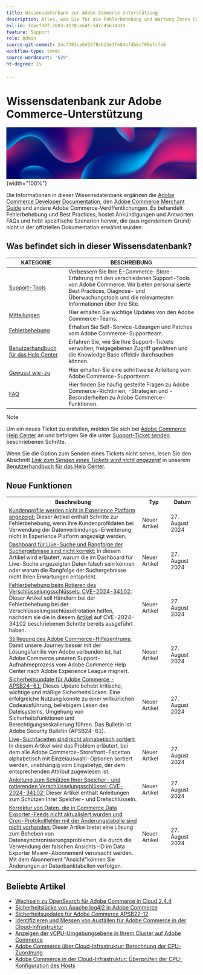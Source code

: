 ```yaml
---
title: Wissensdatenbank zur Adobe Commerce-Unterstützung
description: Alles, was Sie für die Fehlerbehebung und Wartung Ihres Commerce-Stores benötigen.
exl-id: feacf38f-2803-4170-a64f-5d7c4567432d
feature: Support
role: Admin
source-git-commit: 24c7783ca6d25f8cb13e7fe84efdb6cf09efcfa6
workflow-type: tm+mt
source-wordcount: '629'
ht-degree: 1%

---
```


# Wissensdatenbank zur Adobe Commerce-Unterstützung

![Knowledge Base-Homepage](../help/assets/knowledge-base-home-page-cover.jpg){width="100%"}

Die Informationen in dieser Wissensdatenbank ergänzen die [Adobe Commerce Developer Documentation](https://developer.adobe.com/commerce/docs), den [Adobe Commerce Merchant Guide](https://experienceleague.adobe.com/docs/commerce-admin/user-guides/home.html) und andere Adobe Commerce-Veröffentlichungen. Es behandelt Fehlerbehebung und Best Practices, hostet Ankündigungen und Antworten FAQs und hebt spezifische Szenarien hervor, die (aus irgendeinem Grund) nicht in der offiziellen Dokumentation erwähnt wurden.

## Was befindet sich in dieser Wissensdatenbank?

| KATEGORIE | BESCHREIBUNG |
| --- | --- |
| [Support-Tools](/help/support-tools/overview.md) | Verbessern Sie Ihre E-Commerce-Store-Erfahrung mit den verschiedenen Support-Tools von Adobe Commerce. Wir bieten personalisierte Best Practices, Diagnose- und Überwachungstools und die relevantesten Informationen über Ihre Site. |
| [Mitteilungen](/help/announcements/overview.md) | Hier erhalten Sie wichtige Updates von den Adobe Commerce-Teams. |
| [Fehlerbehebung](/help/troubleshooting/overview.md) | Erhalten Sie Self-Service-Lösungen und Patches vom Adobe Commerce-Supportteam. |
| [Benutzerhandbuch für das Help Center](/help/help-center-guide/help-center/magento-help-center-user-guide.md) | Erfahren Sie, wie Sie Ihre Support-Tickets verwalten, freigegebenen Zugriff gewähren und die Knowledge Base effektiv durchsuchen können. |
| [Gewusst wie-zu](/help/how-to/overview.md) | Hier erhalten Sie eine schrittweise Anleitung vom Adobe Commerce-Supportteam. |
| [FAQ](/help/faq/overview.md) | Hier finden Sie häufig gestellte Fragen zu Adobe Commerce-Richtlinien, -Strategien und -Besonderheiten zu Adobe Commerce-Funktionen. |

>[!NOTE]
>
>Um ein neues Ticket zu erstellen, melden Sie sich bei [Adobe Commerce Help Center](https://support.magento.com/) an und befolgen Sie die unter [Support-Ticket senden](https://experienceleague.adobe.com/en/docs/commerce-knowledge-base/kb/help-center-guide/magento-help-center-user-guide#submit-ticket) beschriebenen Schritte.
>
>Wenn Sie die Option zum Senden eines Tickets nicht sehen, lesen Sie den Abschnitt *[Link zum Senden eines Tickets wird nicht angezeigt](https://experienceleague.adobe.com/en/docs/commerce-knowledge-base/kb/help-center-guide/magento-help-center-user-guide#no-submit-link)* in unserem [Benutzerhandbuch für das Help Center](/help/help-center-guide/help-center/magento-help-center-user-guide.md).

## Neue Funktionen

<table style="width:100%">
  <tr>
    <th style="width:70%">Beschreibung</th>
    <th style="width:15%">Typ</th>
    <th style="width:15%">Datum</th>
  </tr>

<tr>
    <td>
    <a href = "https://experienceleague.adobe.com/en/docs/commerce-knowledge-base/kb/troubleshooting/miscellaneous/data-connection-customer-profiles-not-exported">Kundenprofile werden nicht in Experience Platform angezeigt:</a> Dieser Artikel enthält Schritte zur Fehlerbehebung, wenn Ihre Kundenprofildaten bei Verwendung der Datenverbindungs-Erweiterung nicht in Experience Platform angezeigt werden.
    </td>
    <td>Neuer Artikel</td>
    <td>27. August 2024</td>
  </tr>

<tr>  
    <td>
    <a href = "https://experienceleague.adobe.com/en/docs/commerce-knowledge-base/kb/troubleshooting/miscellaneous/live-search-dashboard-ranking-incorrect">Dashboard für Live-Suche und Rangfolge der Suchergebnisse sind nicht korrekt:</a> In diesem Artikel wird erläutert, warum die im Dashboard für Live-Suche angezeigten Daten falsch sein können oder warum die Rangfolge der Suchergebnisse nicht Ihren Erwartungen entspricht.  
    </td>
    <td>Neuer Artikel</td>
    <td>27. August 2024</td>
  </tr>

<tr>
    <td>
    <a href="https://experienceleague.adobe.com/en/docs/commerce-knowledge-base/kb/troubleshooting/known-issues-patches-attached/troubleshooting-encryption-key-rotation-cve-2024-34102">Fehlerbehebung beim Rotieren des Verschlüsselungsschlüssels: CVE-2024-34102:</a> Dieser Artikel soll Händlern bei der Fehlerbehebung bei der Verschlüsselungsschlüsselrotation helfen, nachdem sie die in diesem <a href="https://experienceleague.adobe.com/en/docs/commerce-knowledge-base/kb/troubleshooting/known-issues-patches-attached/security-update-available-for-adobe-commerce-apsb24-40-revised-to-include-isolated-patch-for-cve-2024-34102">Artikel</a> auf CVE-2024-34102 beschriebenen Schritte bereits ausgeführt haben. 
    </td>
    <td>Neuer Artikel </td>
    <td>27. August 2024</td>
  </tr>

<tr>
    <td>
    <a href="https://experienceleague.adobe.com/en/docs/commerce-knowledge-base/kb/announcements/news/decommissioning-of-adobe-commerce-help-center">Stilllegung des Adobe Commerce-Hilfezentrums:</a> Damit unsere Journey besser mit der Lösungsfamilie von Adobe verbunden ist, hat Adobe Commerce unseren Support-Aufnahmeprozess vom Adobe Commerce Help Center nach Adobe Experience League migriert. 
    </td>
    <td>Neuer Artikel </td>
    <td>27. August 2024</td>
  </tr>

<tr>
    <td>
    <a href="https://experienceleague.adobe.com/en/docs/commerce-knowledge-base/kb/troubleshooting/known-issues-patches-attached/security-update-available-for-adobe-commerce-apsb24-61">Sicherheitsupdate für Adobe Commerce - APSB24-61:</a> Dieses Update behebt kritische, wichtige und mäßige Sicherheitslücken. Eine erfolgreiche Nutzung könnte zu einer willkürlichen Codeausführung, beliebigem Lesen des Dateisystems, Umgehung von Sicherheitsfunktionen und Berechtigungseskalierung führen. Das Bulletin ist Adobe Security Bulletin (APSB24-61). 
    </td>
    <td>Neuer Artikel </td>
    <td>27. August 2024</td>
  </tr>

<tr>
    <td>
    <a href="https://experienceleague.adobe.com/en/docs/commerce-knowledge-base/kb/troubleshooting/miscellaneous/live-search-facets-not-sorted">Live-Suchfacetten sind nicht alphabetisch sortiert:</a> In diesem Artikel wird das Problem erläutert, bei dem alle Adobe Commerce-Storefront-Facetten alphabetisch mit Einzelauswahl-Optionen sortiert werden, unabhängig vom Eingabetyp, der dem entsprechenden Attribut zugewiesen ist. 
    </td>
    <td>Neuer Artikel </td>
    <td>27. August 2024</td>
  </tr>

<tr>
    <td>
    <a href="https://experienceleague.adobe.com/en/docs/commerce-knowledge-base/kb/troubleshooting/known-issues-patches-attached/guidance-on-securing-your-store-and-rotating-encryptionkeys-cve-2024-34102">Anleitung zum Schützen Ihrer Speicher- und rotierenden Verschlüsselungsschlüssel: CVE-2024-34102:</a> Dieser Artikel enthält Anleitungen zum Schützen Ihrer Speicher- und Drehschlüsseln. 
    </td>
    <td>Neuer Artikel </td>
    <td>27. August 2024</td>
  </tr>

<tr>
    <td>
    <a href="https://experienceleague.adobe.com/en/docs/commerce-knowledge-base/kb/troubleshooting/miscellaneous/mdee-table-does-not-exist">Korrektur von Daten, die in Commerce Data Exporter-Feeds nicht aktualisiert wurden und Cron-Protokollfehler mit der Änderungstabelle sind nicht vorhanden:</a> Dieser Artikel bietet eine Lösung zum Beheben von Datensynchronisierungsproblemen, die durch die Verwendung der falschen Ansichts-ID im Data Exporter Mview-Abonnement verursacht werden. Mit dem Abonnement "Ansicht"können Sie Änderungen an Datenbanktabellen verfolgen. 
    </td>
    <td>Neuer Artikel </td>
    <td>27. August 2024</td>
  </tr>
</table>

## Beliebte Artikel

* [Wechseln zu OpenSearch für Adobe Commerce in Cloud 2.4.4](/help/announcements/adobe-commerce-announcements/switching-to-opensearch-for-adobe-commerce-on-cloud-2-4-4.md)
* [Sicherheitslücke von Apache log4j2 in Adobe Commerce](/help/announcements/adobe-commerce-announcements/apache-log4j2-adobe-commerce.md)
* [Sicherheitsupdates für Adobe Commerce APSB22-12](/help/troubleshooting/known-issues-patches-attached/0-day-vulnerability-patch.md)
* [Identifizieren und Messen von Ausfällen für Adobe Commerce in der Cloud-Infrastruktur](/help/how-to/general/how-to-identify-outages.md)
* [Anzeigen der vCPU-Umgebungsebene in Ihrem Cluster auf Adobe Commerce](/help/how-to/general/check-vcpu-using-observation-for-adobe-commerce.md)
* [Adobe Commerce über Cloud-Infrastruktur: Berechnung der CPU-Zuordnung](/help/how-to/general/magento-commerce-cloud-cpu-allocation-calculation.md)
* [Adobe Commerce in der Cloud-Infrastruktur: Überprüfen der CPU-Konfiguration des Hosts](/help/how-to/general/magento-commerce-cloud-check-hosts-cpu-configuration.md)
